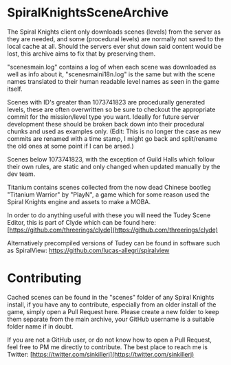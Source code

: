 # SpiralKnightsSceneArchive
The Spiral Knights client only downloads scenes (levels) from the server as they are needed, and some (procedural levels) are normally not saved to the local cache at all. Should the servers ever shut down said content would be lost, this archive aims to fix that by preserving them.


"scenesmain.log" contains a log of when each scene was downloaded as well as info about it, "scenesmaini18n.log" is the same but with the scene names translated to their human readable level names as seen in the game itself.


Scenes with ID's greater than 1073741823 are procedurally generated levels, these are often overwritten so be sure to checkout the appropriate commit for the mission/level type you want. Ideally for future server development these should be broken back down into their procedural chunks and used as examples only. (Edit: This is no longer the case as new commits are renamed with a time stamp, I might go back and split/rename the old ones at some point if I can be arsed.)

Scenes below 1073741823, with the exception of Guild Halls which follow their own rules, are static and only changed when updated manually by the dev team.

Titanium contains scenes collected from the now dead Chinese bootleg "Titanium Warrior" by "PlayN", a game which for some reason used the Spiral Knights engine and assets to make a MOBA.

In order to do anything useful with these you will need the Tudey Scene Editor, this is part of Clyde which can be found here: [https://github.com/threerings/clyde](https://github.com/threerings/clyde)

Alternatively precompiled versions of Tudey can be found in software such as SpiralView: https://github.com/lucas-allegri/spiralview


# Contributing
Cached scenes can be found in the "scenes" folder of any Spiral Knights install, if you have any to contribute, especially from an older install of the game, simply open a Pull Request here. Please create a new folder to keep them separate from the main archive, your GitHub username is a suitable folder name if in doubt.


If you are not a GitHub user, or do not know how to open a Pull Request, feel free to PM me directly to contribute. The best place to reach me is Twitter: [https://twitter.com/sinkillerj](https://twitter.com/sinkillerj)
